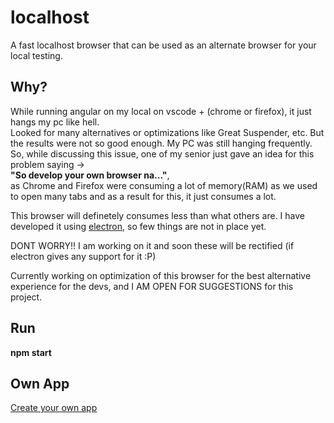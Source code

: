 # localhost
A fast localhost browser that can be used as an alternate browser for your local testing.

## Why?
While running angular on my local on vscode + (chrome or firefox), it just hangs my pc like hell.<br>
Looked for many alternatives or optimizations like Great Suspender, etc. But the results were not so good enough. My PC was still hanging frequently.<br>
So, while discussing this issue, one of my senior just gave an idea for this problem saying -> <br>
<strong>"So develop your own browser na..."</strong>,<br>
as Chrome and Firefox were consuming a lot of memory(RAM) as we used to open many tabs and as a result for this, it just consumes a lot.

This browser will definetely consumes less than what others are.
I have developed it using [electron](https://www.electronjs.org/), so few things are not in place yet.

DONT WORRY!! I am working on it and soon these will be rectified (if electron gives any support for it :P)

Currently working on optimization of this browser for the best alternative experience for the devs, and I AM OPEN FOR SUGGESTIONS for this project.


## Run
<strong>npm start</strong>

## Own App
[Create your own app](https://github.com/electron/electron/blob/main/docs/tutorial/application-distribution.md#packaging-your-app-into-a-file)
